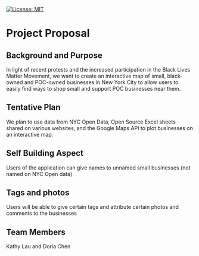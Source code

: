 [![License: MIT](https://img.shields.io/static/v1?label=license&message=MIT&color=red)](https://github.com/KathyLau/COMS4995/blob/master/LICENSE)

# Project Proposal

## Background and Purpose
In light of recent protests and the increased participation in the Black Lives Matter Movement, we want to create an interactive map of small, black-owned and POC-owned businesses in New York City to allow users to easily find ways to shop small and support POC businesses near them.

## Tentative Plan
We plan to use data from NYC Open Data, Open Source Excel sheets shared on various websites, and the Google Maps API to plot businesses on an interactive map.

## Self Building Aspect
Users of the application can give names to unnamed small businesses (not named on NYC Open data)

## Tags and photos
Users will be able to give certain tags and attribute certain photos and comments to the businesses

## Team Members
Kathy Lau and Doria Chen

